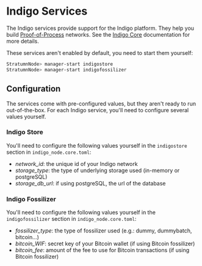 # Indigo Services

The Indigo services provide support for the Indigo platform.
They help you build [Proof-of-Process](https://proofofprocess.org/) networks.
See the [Indigo Core](https://indigocore.org/) documentation for more details.

These services aren't enabled by default, you need to start them yourself:

```sh
StratumnNode> manager-start indigostore
StratumnNode> manager-start indigofossilizer
```

## Configuration

The services come with pre-configured values, but they aren't ready to run
out-of-the-box.
For each Indigo service, you'll need to configure several values yourself.

### Indigo Store

You'll need to configure the following values yourself in the `indigostore`
section in `indigo_node.core.toml`:

- _network_id_: the unique id of your Indigo network
- _storage_type_: the type of underlying storage used (in-memory or postgreSQL)
- _storage_db_url_: if using postgreSQL, the url of the database

### Indigo Fossilizer

You'll need to configure the following values yourself in the `indigofossilizer`
section in `indigo_node.core.toml`:

- _fossilizer_type_: the type of fossilizer used (e.g.: dummy, dummybatch, bitcoin...)
- _bitcoin_WIF_: secret key of your Bitcoin wallet (if using Bitcoin fossilizer)
- _bitcoin_fee_: amount of the fee to use for Bitcoin transactions (if using Bitcoin fossilizer)

